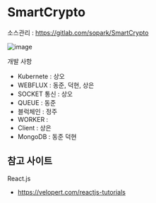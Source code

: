 # SmartCrypto

소스관리 : https://gitlab.com/sopark/SmartCrypto

![image](https://user-images.githubusercontent.com/6028071/44615101-3b528c00-a86c-11e8-93b9-66bf56395b28.png)
 

 개발 사항
- Kubernete : 상오
- WEBFLUX : 동준, 덕현, 상은
- SOCKET 통신 : 상오
- QUEUE : 동준
- 블럭체인 : 정주
- WORKER : 
- Client : 상은
- MongoDB : 동준 덕현



참고 사이트
---------------------------
React.js 
- https://velopert.com/reactjs-tutorials


